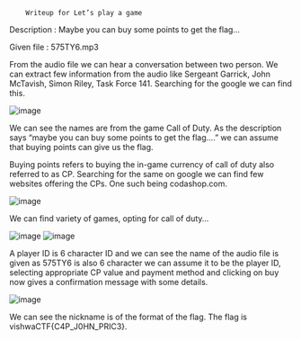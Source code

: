 		Writeup for Let’s play a game
    
Description : Maybe you can buy some points to get the flag…

Given file : 575TY6.mp3

From the audio file we can hear a conversation between two person. We can extract few information from the audio like Sergeant Garrick, John McTavish, Simon Riley, Task Force 141. Searching for the google we can find this.

![image](https://user-images.githubusercontent.com/111695465/209707652-de18f7b2-37ee-4764-be33-d1f7e5cf0d82.png)

We can see the names are from the game Call of Duty. As the description says “maybe you can buy some points to get the flag….” we can assume that buying points can give us the flag.

Buying points refers to buying the in-game currency of call of duty also referred to as CP.
Searching for the same on google we can find few websites offering the CPs. One such being codashop.com.

![image](https://user-images.githubusercontent.com/111695465/209707755-8878484b-874c-4732-ad17-ece30e6759d0.png)

We can find variety of games, opting for call of duty…

![image](https://user-images.githubusercontent.com/111695465/209707792-355d1099-a25e-4342-91e7-04faa1b19c5b.png)
![image](https://user-images.githubusercontent.com/111695465/209707806-4358a463-a96b-4796-b701-d0d85307713f.png)

A player ID is 6 character ID and we can see the name of the audio file is given as 575TY6 is also 6 character we can assume it to be the player ID, selecting appropriate CP value and payment method and clicking on buy now gives a confirmation message with some details.

![image](https://user-images.githubusercontent.com/111695465/209707833-c04c3d4a-47c8-432b-b54f-68fee0404793.png)

We can see the nickname is of the format of the flag. The flag is vishwaCTF{C4P_J0HN_PRIC3}. 
